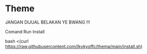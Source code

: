 # Theme
JANGAN DIJUAL BELAKAN YE BWANG !!!

Comand Run Install

bash <(curl https://raw.githubusercontent.com/Ikykyoffc/thema/main/install.sh)
